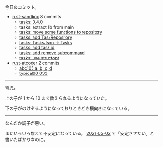 今日のコミット。

- [rust-sandbox](https://github.com/bouzuya/rust-sandbox) 8 commits
  - [tasks: 0.4.0](https://github.com/bouzuya/rust-sandbox/commit/b1b78f6c10e145b39f937a3982e8dd934609c915)
  - [tasks: extract lib from main](https://github.com/bouzuya/rust-sandbox/commit/b8f3acf74ff44c3970c1463945fc2d8c6339309b)
  - [tasks: move some functions to repository](https://github.com/bouzuya/rust-sandbox/commit/708547b26e2d618494034dfdfe490323547e227a)
  - [tasks: add TaskRepository](https://github.com/bouzuya/rust-sandbox/commit/68437d5743e09a8a1aab682a03c869a4d68d78a9)
  - [tasks: TasksJson -> Tasks](https://github.com/bouzuya/rust-sandbox/commit/6fd7caba21bc55a74d08351970a56ef8668521fa)
  - [tasks: add task.id](https://github.com/bouzuya/rust-sandbox/commit/8df1b61788e0b180df225f04d3a4daf5e86cbbcf)
  - [tasks: add remove subcommand](https://github.com/bouzuya/rust-sandbox/commit/633085859dff3bc96aa363565acb564ce2418bb6)
  - [tasks: use structopt](https://github.com/bouzuya/rust-sandbox/commit/d97ef7444da5494118848b4f7dadbe1888128b15)
- [rust-atcoder](https://github.com/bouzuya/rust-atcoder) 2 commits
  - [abc105 a, b, c, d](https://github.com/bouzuya/rust-atcoder/commit/5be5fcc8a5483b335ea918cadabbde4b4b691278)
  - [typical90 033](https://github.com/bouzuya/rust-atcoder/commit/a3a29d2b703f45ed037360e87573c86d492ed79e)

---

育児。

上の子が 1 から 10 まで数えられるようになっていた。

下の子がのけぞるようになっておりときどき横向きになっている。

---

なんだか調子が悪い。

またいろいろ増えて不安定になっている。 [2021-05-02] で「安定させたい」と書いたばかりなのに。

[2021-05-02]: https://blog.bouzuya.net/2021/05/02/
